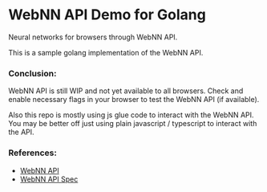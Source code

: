 # WebNN API Demo for Golang

Neural networks for browsers through WebNN API.

This is a sample golang implementation of the WebNN API.

### Conclusion:

WebNN API is still WIP and not yet available to all browsers. Check and enable necessary flags in your browser to test the WebNN API (if available).

Also this repo is mostly using js glue code to interact with the WebNN API. You may be better off just using plain javascript / typescript to interact with the API.


### References:

- [WebNN API](https://webmachinelearning.github.io/webnn/)
- [WebNN API Spec](https://webmachinelearning.github.io/webnn/#webnn-api)

